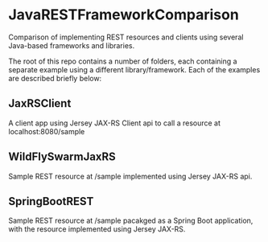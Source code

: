 # JavaRESTFrameworkComparison
Comparison of implementing REST resources and clients using several Java-based frameworks and libraries.

The root of this repo contains a number of folders, each containing a
separate example using a different library/framework. Each of the
examples are described briefly below:

## JaxRSClient
A client app using Jersey JAX-RS Client api to call a resource at
localhost:8080/sample

## WildFlySwarmJaxRS
Sample REST resource at /sample implemented using Jersey JAX-RS api.

## SpringBootREST
Sample REST resource at /sample pacakged as a Spring Boot application,
with the resource implemented using Jersey JAX-RS.
